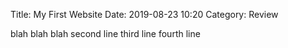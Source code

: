 Title: My First Website
Date: 2019-08-23 10:20
Category: Review

blah blah blah
second line
third line
fourth line
